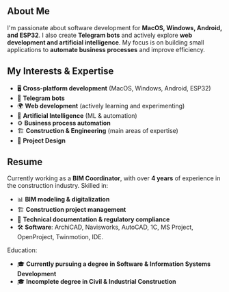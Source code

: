 ## About Me
I'm passionate about software development for **MacOS, Windows, Android, and ESP32**. I also create **Telegram bots** and actively explore **web development and artificial intelligence**. My focus is on building small applications to **automate business processes** and improve efficiency.

## My Interests & Expertise
- 🖥 **Cross-platform development** (MacOS, Windows, Android, ESP32)
- 🤖 **Telegram bots**
- 🌍 **Web development** (actively learning and experimenting)
- 🧠 **Artificial Intelligence** (ML & automation)
- ⚙️ **Business process automation**
- 🏗 **Construction & Engineering** (main areas of expertise)
- 📐 **Project Design**

## Resume 
Currently working as a **BIM Coordinator**, with over **4 years** of experience in the construction industry. Skilled in:
- 📊 **BIM modeling & digitalization**
- 🏗 **Construction project management**
- 📄 **Technical documentation & regulatory compliance**
- 🛠 **Software**: ArchiCAD, Navisworks, AutoCAD, 1C, MS Project, OpenProject,  Twinmotion, IDE.

Education:
- 🎓 **Currently pursuing a degree in Software & Information Systems Development**
- 🎓 **Incomplete degree in Civil & Industrial Construction**
